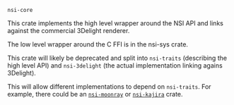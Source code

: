 `nsi-core`

This crate implements the high level wrapper around the NSI API and
links against the commercial 3Delight renderer.

The low level wrapper around the C FFI is in the nsi-sys crate.

This crate will likely be deprecated and split into `nsi-traits`
(describing the high level API) and `nsi-3delight` (the actual
implementation linking agains 3Delight).

This will allow different implementations to depend on `nsi-traits`.
For example, there could be an [`nsi-moonray`](https://github.com/dreamworksanimation/openmoonray)
or [`nsi-kajira`](https://github.com/EmbarkStudios/kajiya)
crate.
